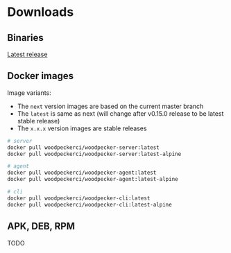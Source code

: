 # Downloads

## Binaries

[Latest release](https://github.com/woodpecker-ci/woodpecker/releases/latest)

## Docker images

Image variants:
* The `next` version images are based on the current master branch
* The `latest` is same as next (will change after v0.15.0 release to be latest stable release)
* The `x.x.x` version images are stable releases

``` bash
# server
docker pull woodpeckerci/woodpecker-server:latest
docker pull woodpeckerci/woodpecker-server:latest-alpine

# agent
docker pull woodpeckerci/woodpecker-agent:latest
docker pull woodpeckerci/woodpecker-agent:latest-alpine

# cli
docker pull woodpeckerci/woodpecker-cli:latest
docker pull woodpeckerci/woodpecker-cli:latest-alpine
```

## APK, DEB, RPM

TODO
